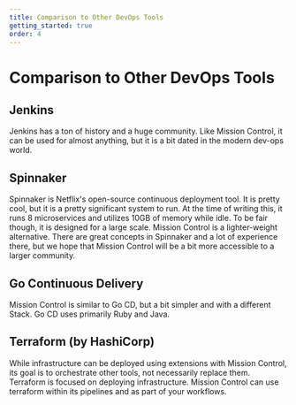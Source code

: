 ```yaml
---
title: Comparison to Other DevOps Tools
getting_started: true
order: 4
---
```


# Comparison to Other DevOps Tools

## Jenkins

Jenkins has a ton of history and a huge community. Like Mission Control, it can be used for almost anything, but it is a bit dated in the modern dev-ops world.

## Spinnaker

Spinnaker is Netflix's open-source continuous deployment tool. It is pretty cool, but it is a pretty significant system to run. At the time of writing this, it runs 8 microservices and utilizes 10GB of memory while idle. To be fair though, it is designed for a large scale. Mission Control is a lighter-weight alternative. There are great concepts in Spinnaker and a lot of experience there, but we hope that Mission Control will be a bit more accessible to a larger community.

## Go Continuous Delivery

Mission Control is similar to Go CD, but a bit simpler and with a different Stack. Go CD uses primarily Ruby and Java.

## Terraform (by HashiCorp)

While infrastructure can be deployed using extensions with Mission Control, its goal is to orchestrate other tools, not necessarily replace them. Terraform is focused on deploying infrastructure. Mission Control can use terraform within its pipelines and as part of your workflows.
